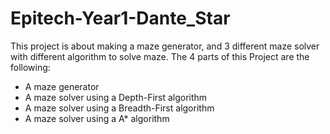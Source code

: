 # Epitech-Year1-Dante_Star

This project is about making a maze generator, and 3 different maze solver with different algorithm to solve maze.
The 4 parts of this Project are the following:
- A maze generator
- A maze solver using a Depth-First algorithm
- A maze solver using a Breadth-First algorithm
- A maze solver using a A* algorithm
